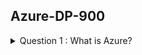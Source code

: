## Azure-DP-900

<details>
<summary>Question 1 : What is Azure?</summary><br><b>

  - Question 1 ? 👇
   ![Question 1](/azure/azure-DP-900/1Q.PNG)
   
   - Answer 1 ? 👇
   ![Answer 1](/azure/azure-DP-900/2A.PNG)

  - Reference : https://docs.microsoft.com/en-us/azure/architecture/data-guide/relational-data/etl

</b></details>